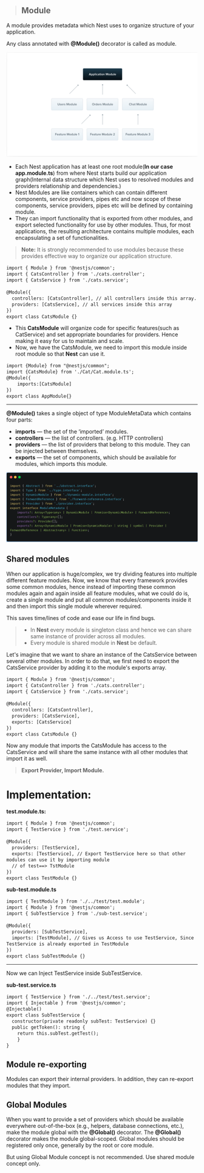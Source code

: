 > ## Module ## 
A module provides metadata which Nest uses to organize structure of your application.

Any class annotated with **@Module()** decorator is called as module.

![Module](Module.png)

- Each Nest application has at least one root module(**In our case app.module.ts**) from where Nest starts build our application graph(Internal data structure which Nest uses to resolved modules and providers relationship and dependencies.)
- Nest Modules are like containers which can contain different components, service providers, pipes etc and now scope of these components, service providers, pipes etc will be defined by containing module.
- They can import functionality that is exported from other modules, and export selected functionality for use by other modules. Thus, for most applications, the resulting architecture contains multiple modules, each encapsulating a set of functionalities.

> **Note:** It is strongly recommended to use modules because these provides effective way to organize our application structure.

```
import { Module } from '@nestjs/common';
import { CatsController } from './cats.controller';
import { CatsService } from './cats.service';

@Module({
  controllers: [CatsController], // all controllers inside this array.
  providers: [CatsService], // all services inside this array
})
export class CatsModule {}
```
* This **CatsModule** will organize code for specific features(such as CatService) and set appropriate boundaries for providers. Hence making it easy for us to maintain and scale.
* Now, we have the CatsModule, we need to import this module inside root module so that **Nest** can use it.
  
```
import {Module} from "@nestjs/common";
import {CatsModule} from './Cat/Cat.module.ts';
@Module({
    imports:[CatsModule]
})
export class AppModule{}
```
---
**@Module()** takes a single object of type ModuleMetaData which contains four parts:
* **imports** — the set of the ‘imported’ modules.
* **controllers** — the list of controllers. (e.g. HTTP controllers)
* **providers** — the list of providers that belong to this module. They can be injected between themselves.
* **exports** — the set of components, which should be available for modules, which imports this module.

![ModuleMetaData](ModuleMetaData.png)

## Shared modules ##
When our application is huge/complex, we try dividing features into multiple different feature modules.
Now, we know that every framework provides some common modules, hence instead of importing these common modules again and again inside all feature modules, what we could do is, create a single module and put all common modules/components inside it and then import this single module wherever required.

This saves time/lines of code and ease our life in find bugs.
> * In **Nest** every module is singleton class and hence we can share same instance of provider across all modules.
> * Every module is shared module in **Nest** be default.

Let's imagine that we want to share an instance of the CatsService between several other modules. In order to do that, we first need to export the CatsService provider by adding it to the module's exports array.
```
import { Module } from '@nestjs/common';
import { CatsController } from './cats.controller';
import { CatsService } from './cats.service';

@Module({
  controllers: [CatsController],
  providers: [CatsService],
  exports: [CatsService]
})
export class CatsModule {}

```
Now any module that imports the CatsModule has access to the CatsService and will share the same instance with all other modules that import it as well.

> **Export Provider, Import Module.**

# Implementation: #

**test.module.ts:**
```
import { Module } from '@nestjs/common';
import { TestService } from './test.service';

@Module({
  providers: [TestService],
  exports: [TestService], // Export TestService here so that other modules can use it by importing module
  // of test==> TstModule
})
export class TestModule {}

```
**sub-test.module.ts**
```
import { TestModule } from './../test/test.module';
import { Module } from '@nestjs/common';
import { SubTestService } from './sub-test.service';

@Module({
  providers: [SubTestService],
  imports: [TestModule], // Gives us Access to use TestService, Since TestService is already exported in TestModule
})
export class SubTestModule {}

```
---
Now we can Inject TestService inside SubTestService.

**sub-test.service.ts**
```
import { TestService } from './../test/test.service';
import { Injectable } from '@nestjs/common';
@Injectable()
export class SubTestService {
  constructor(private readonly subTest: TestService) {}
  public getToken(): string {
    return this.subTest.getTest();
    }
}

```
## Module re-exporting ##
Modules can export their internal providers. In addition, they can re-export modules that they import.

## Global Modules ##
When you want to provide a set of providers which should be available everywhere out-of-the-box (e.g., helpers, database connections, etc.), make the module global with the **@Global()** decorator. The **@Global()** decorator makes the module global-scoped. Global modules should be registered only once, generally by the root or core module.

But using Global Module concept is not recommended. Use shared module concept only.